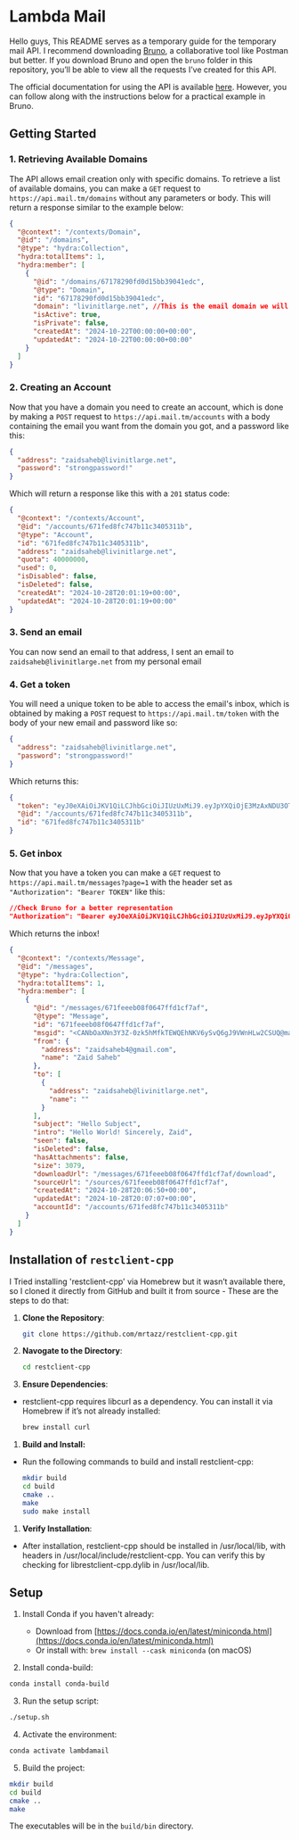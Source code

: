 # Lambda Mail

Hello guys, This README serves as a temporary guide for the temporary mail API. I recommend downloading [Bruno](https://www.usebruno.com/), a collaborative tool like Postman but better. If you download Bruno and open the `bruno` folder in this repository, you’ll be able to view all the requests I’ve created for this API.

The official documentation for using the API is available [here](https://docs.mail.tm/). However, you can follow along with the instructions below for a practical example in Bruno.

## Getting Started

### 1. Retrieving Available Domains

The API allows email creation only with specific domains. To retrieve a list of available domains, you can make a `GET` request to `https://api.mail.tm/domains` without any parameters or body. This will return a response similar to the example below:

```json
{
  "@context": "/contexts/Domain",
  "@id": "/domains",
  "@type": "hydra:Collection",
  "hydra:totalItems": 1,
  "hydra:member": [
    {
      "@id": "/domains/67178290fd0d15bb39041edc",
      "@type": "Domain",
      "id": "67178290fd0d15bb39041edc",
      "domain": "livinitlarge.net", //This is the email domain we will use
      "isActive": true,
      "isPrivate": false,
      "createdAt": "2024-10-22T00:00:00+00:00",
      "updatedAt": "2024-10-22T00:00:00+00:00"
    }
  ]
}
```

### 2. Creating an Account
Now that you have a domain you need to create an account, which is done by making a `POST` request to `https://api.mail.tm/accounts` with a body containing the email you want from the domain you got, and a password like this:

```json
{
  "address": "zaidsaheb@livinitlarge.net",
  "password": "strongpassword!"
}
```

Which will return a response like this with a `201` status code:

```json
{
  "@context": "/contexts/Account",
  "@id": "/accounts/671fed8fc747b11c3405311b",
  "@type": "Account",
  "id": "671fed8fc747b11c3405311b",
  "address": "zaidsaheb@livinitlarge.net",
  "quota": 40000000,
  "used": 0,
  "isDisabled": false,
  "isDeleted": false,
  "createdAt": "2024-10-28T20:01:19+00:00",
  "updatedAt": "2024-10-28T20:01:19+00:00"
}
```

### 3. Send an email
You can now send an email to that address, I sent an email to `zaidsaheb@livinitlarge.net` from my personal email

### 4. Get a token
You will need a unique token to be able to access the email's inbox, which is obtained by making a `POST` request to `https://api.mail.tm/token` with the body of your new email and password like so:

```json
{
  "address": "zaidsaheb@livinitlarge.net",
  "password": "strongpassword!"
}
```
Which returns this:
```json
{
  "token": "eyJ0eXAiOiJKV1QiLCJhbGciOiJIUzUxMiJ9.eyJpYXQiOjE3MzAxNDU3OTMsInJvbGVzIjpbIlJPTEVfVVNFUiJdLCJhZGRyZXNzIjoiemFpZHNhaGViQGxpdmluaXRsYXJnZS5uZXQiLCJpZCI6IjY3MWZlZDhmYzc0N2IxMWMzNDA1MzExYiIsIm1lcmN1cmUiOnsic3Vic2NyaWJlIjpbIi9hY2NvdW50cy82NzFmZWQ4ZmM3NDdiMTFjMzQwNTMxMWIiXX19.KY78YXWIzX0BZI0u6P5jMFJM1hyLkDNstmh9ZkkFV-3aJo-MWdOBEZBXfRP5_rvuLs6H6JcTAPSWcBu4DTVSZA",
  "@id": "/accounts/671fed8fc747b11c3405311b",
  "id": "671fed8fc747b11c3405311b"
}
```

### 5. Get inbox
Now that you have a token you can make a `GET` request to `https://api.mail.tm/messages?page=1` with the header set as `"Authorization": "Bearer TOKEN"` like this:

```json
//Check Bruno for a better representation
"Authorization": "Bearer eyJ0eXAiOiJKV1QiLCJhbGciOiJIUzUxMiJ9.eyJpYXQiOjE3MzAxNDU3OTMsInJvbGVzIjpbIlJPTEVfVVNFUiJdLCJhZGRyZXNzIjoiemFpZHNhaGViQGxpdmluaXRsYXJnZS5uZXQiLCJpZCI6IjY3MWZlZDhmYzc0N2IxMWMzNDA1MzExYiIsIm1lcmN1cmUiOnsic3Vic2NyaWJlIjpbIi9hY2NvdW50cy82NzFmZWQ4ZmM3NDdiMTFjMzQwNTMxMWIiXX19.KY78YXWIzX0BZI0u6P5jMFJM1hyLkDNstmh9ZkkFV-3aJo-MWdOBEZBXfRP5_rvuLs6H6JcTAPSWcBu4DTVSZA"
```

Which returns the inbox!

```json
{
  "@context": "/contexts/Message",
  "@id": "/messages",
  "@type": "hydra:Collection",
  "hydra:totalItems": 1,
  "hydra:member": [
    {
      "@id": "/messages/671feeeb08f0647ffd1cf7af",
      "@type": "Message",
      "id": "671feeeb08f0647ffd1cf7af",
      "msgid": "<CANbOaXNn3Y3Z-0zk5hMfkTEWQEhNKV6ySvQ6gJ9VWnHLw2CSUQ@mail.gmail.com>",
      "from": {
        "address": "zaidsaheb4@gmail.com",
        "name": "Zaid Saheb"
      },
      "to": [
        {
          "address": "zaidsaheb@livinitlarge.net",
          "name": ""
        }
      ],
      "subject": "Hello Subject",
      "intro": "Hello World! Sincerely, Zaid",
      "seen": false,
      "isDeleted": false,
      "hasAttachments": false,
      "size": 3079,
      "downloadUrl": "/messages/671feeeb08f0647ffd1cf7af/download",
      "sourceUrl": "/sources/671feeeb08f0647ffd1cf7af",
      "createdAt": "2024-10-28T20:06:50+00:00",
      "updatedAt": "2024-10-28T20:07:07+00:00",
      "accountId": "/accounts/671fed8fc747b11c3405311b"
    }
  ]
}
```


## Installation of `restclient-cpp`

I Tried installing 'restclient-cpp' via Homebrew but it wasn’t available there, so I cloned it directly from GitHub and built it from source - These are the steps to do that:

1. **Clone the Repository**:
   ```bash
   git clone https://github.com/mrtazz/restclient-cpp.git

2. **Navogate to the Directory**:
    ```bash
   cd restclient-cpp

4. **Ensure Dependencies**:
- restclient-cpp requires libcurl as a dependency. You can install it via Homebrew if it’s not already installed:
    ```bash
    brew install curl

1. **Build and Install:**
-  Run the following commands to build and install restclient-cpp:
    ```bash
    mkdir build
    cd build
    cmake ..
    make
    sudo make install

1. **Verify Installation**: 
- After installation, restclient-cpp should be installed in /usr/local/lib, with headers in /usr/local/include/restclient-cpp. You can verify this by checking for librestclient-cpp.dylib in /usr/local/lib.
 

## Setup

1. Install Conda if you haven't already:
   - Download from [https://docs.conda.io/en/latest/miniconda.html](https://docs.conda.io/en/latest/miniconda.html)
   - Or install with: `brew install --cask miniconda` (on macOS)

2. Install conda-build:

```bash
conda install conda-build
```

3. Run the setup script:
```bash
./setup.sh
```

4. Activate the environment:
```bash
conda activate lambdamail
```

5. Build the project:
```bash
mkdir build
cd build
cmake ..
make
```

The executables will be in the `build/bin` directory.
